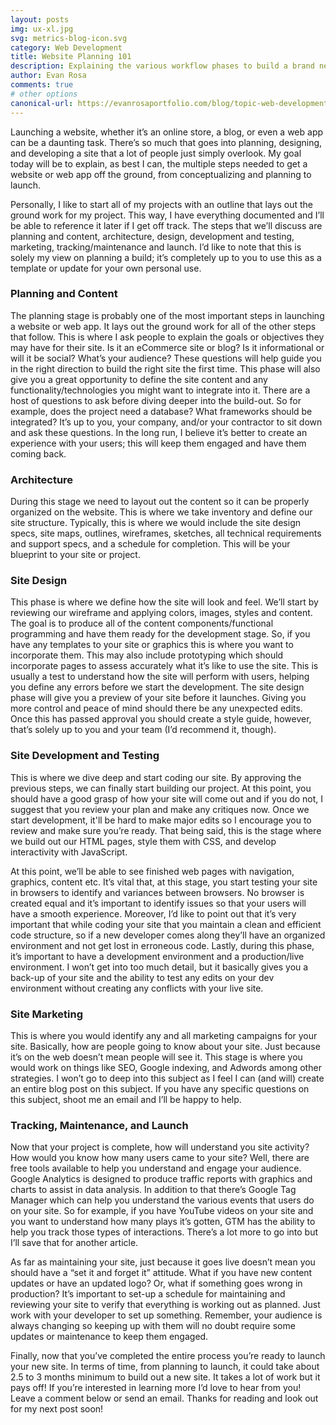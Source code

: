 ```yaml
---
layout: posts
img: ux-xl.jpg
svg: metrics-blog-icon.svg
category: Web Development
title: Website Planning 101
description: Explaining the various workflow phases to build a brand new website | Evan Rosa's Blog
author: Evan Rosa
comments: true
# other options
canonical-url: https://evanrosaportfolio.com/blog/topic-web-development/2016-12-15-website-planning-101/
---
```


<p>Launching a website, whether it’s an online store, a blog, or even a web app can be a daunting task. There’s so much that goes into planning, designing, and developing a site that a lot of people just simply overlook. My goal today will be to explain, as best I can, the multiple steps needed to get a website or web app off the ground, from conceptualizing and planning to launch.</p>

<p>Personally, I like to start all of my projects with an outline that lays out the ground work for my project. This way, I have everything documented and I’ll be able to reference it later if I get off track. The steps that we’ll discuss are planning and content, architecture, design, development and testing, marketing, tracking/maintenance and launch. I’d like to note that this is solely my view on planning a build; it’s completely up to you to use this as a template or update for your own personal use.</p>


<h3><strong>Planning and Content</strong></h3>
<p>The planning stage is probably one of the most important steps in launching a website or web app. It lays out the ground work for all of the other steps that follow. This is where I ask people to explain the goals or objectives they may have for their site. Is it an eCommerce site or blog? Is it informational or will it be social? What’s your audience? These questions will help guide you in the right direction to build the right site the first time. This phase will also give you a great opportunity to define the site content and any functionality/technologies you might want to integrate into it. There are a host of questions to ask before diving deeper into the build-out. So for example, does the project need a database? What frameworks should be integrated? It’s up to you, your company, and/or your contractor to sit down and ask these questions. In the long run, I believe it’s better to create an experience with your users; this will keep them engaged and have them coming back.
</p>

<h3><strong>Architecture</strong></h3>
<p>During this stage we need to layout out the content so it can be properly organized on the website. This is where we take inventory and define our site structure. Typically, this is where we would include the site design specs, site maps, outlines, wireframes, sketches, all technical requirements and support specs, and a schedule for completion. This will be your blueprint to your site or project.</p>


<h3><strong>Site Design</strong></h3>
<p>This phase is where we define how the site will look and feel. We’ll start by reviewing our wireframe and applying colors, images, styles and content. The goal is to produce all of the content components/functional programming and have them ready for the development stage. So, if you have any templates to your site or graphics this is where you want to incorporate them. This may also include prototyping which should incorporate pages to assess accurately what it’s like to use the site. This is usually a test to understand how the site will perform with users, helping you define any errors before we start the development.
The site design phase will give you a preview of your site before it launches. Giving you more control and peace of mind should there be any unexpected edits. Once this has passed approval you should create a style guide, however, that’s solely up to you and your team (I’d recommend it, though).</p>


<h3><strong>Site Development and Testing</strong></h3>
<p>This is where we dive deep and start coding our site. By approving the previous steps, we can finally start building our project. At this point, you should have a good grasp of how your site will come out and if you do not, I suggest that you review your plan and make any critiques now. Once we start development, it'll be hard to make major edits so I encourage you to review and make sure you’re ready. That being said, this is the stage where we build out our HTML pages, style them with CSS, and develop interactivity with JavaScript.</p>

<p>At this point, we’ll be able to see finished web pages with navigation, graphics, content etc. It’s vital that, at this stage, you start testing your site in browsers to identify and variances between browsers. No browser is created equal and it’s important to identify issues so that your users will have a smooth experience. Moreover, I’d like to point out that it’s very important that while coding your site that you maintain a clean and efficient code structure, so if a new developer comes along they’ll have an organized environment and not get lost in erroneous code. Lastly, during this phase, it’s important to have a development environment and a production/live environment. I won’t get into too much detail, but it basically gives you a back-up of your site and the ability to test any edits on your dev environment without creating any conflicts with your live site.</p>


<h3><strong>Site Marketing</strong></h3>
<p>This is where you would identify any and all marketing campaigns for your site. Basically, how are people going to know about your site. Just because it’s on the web doesn’t mean people will see it. This stage is where you would work on things like SEO, Google indexing, and Adwords among other strategies. I won’t go to deep into this subject as I feel I can (and will) create an entire blog post on this subject. If you have any specific questions on this subject, shoot me an email and I’ll be happy to help.</p>


<h3><strong>Tracking, Maintenance, and Launch</strong></h3>
<p>Now that your project is complete, how will understand you site activity? How would you know how many users came to your site? Well, there are free tools available to help you understand and engage your audience. Google Analytics is designed to produce traffic reports with graphics and charts to assist in data analysis. In addition to that there’s Google Tag Manager which can help you understand the various events that users do on your site. So for example, if you have YouTube videos on your site and you want to understand how many plays it’s gotten, GTM has the ability to help you track those types of interactions. There’s a lot more to go into but I’ll save that for another article.</p>

<p>As far as maintaining your site, just because it goes live doesn’t mean you should have a “set it and forget it” attitude. What if you have new content updates or have an updated logo? Or, what if something goes wrong in production? It’s important to set-up a schedule for maintaining and reviewing your site to verify that everything is working out as planned. Just work with your developer to set up something. Remember, your audience is always changing so keeping up with them will no doubt require some updates or maintenance to keep them engaged.</p>

<p>Finally, now that you’ve completed the entire process you’re ready to launch your new site. In terms of time, from planning to launch, it could take about 2.5 to 3 months minimum to build out a new site. It takes a lot of work but it pays off! If you’re interested in learning more I’d love to hear from you! Leave a comment below or send an email. Thanks for reading and look out for my next post soon!   </p>
